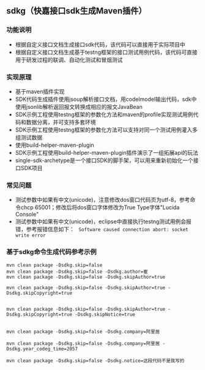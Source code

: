 ## sdkg（快嘉接口sdk生成Maven插件）
### 功能说明
- 根据自定义接口文档生成接口sdk代码，该代码可以直接用于实际项目中
- 根据自定义接口文档生成基于testng框架的接口测试用例代码，该代码可直接用于研发过程的联调、自动化测试和冒烟测试

### 实现原理
- 基于maven插件实现
- SDK代码生成插件使用jsoup解析接口文档，用codelmodel输出代码，sdk中使用jsonlib解析返回报文转换成相应的报文JavaBean
- SDK示例工程使用testng框架的参数化方法和maven的profile实现测试用例代码和数据分离，并可支持多套环境
- SDK示例工程使用testng框架的参数化方法可以支持对同一个测试用例灌入多组测试数据
- 使用build-helper-maven-plugin
- SDK示例工程使用build-helper-maven-plugin插件演示了一组拓展api的玩法
- single-sdk-archetype是一个接口SDK的脚手架，可以用来重新初始化一个接口SDK项目


### 常见问题
- 测试参数中如果有中文(unicode)，注意修改dos窗口代码页为utf-8，参考命令chcp 65001；修改后将dos窗口字体修改为True Type字体"Lucida Console"
- 测试参数中如果有中文(unicode)，eclipse中直接执行testng测试用例会报错，参考报错信息如下：
` Software caused connection abort: socket write error`


### 基于sdkg命令生成代码参考示例
```
mvn clean package -Dsdkg.skip=false 
mvn clean package -Dsdkg.skip=false -Dsdkg.author=崔 
mvn clean package -Dsdkg.skip=false -Dsdkg.skipAuthor=true

mvn clean package -Dsdkg.skip=false -Dsdkg.skipAuthor=true -Dsdkg.skipCopyright=true


mvn clean package -Dsdkg.skip=false -Dsdkg.skipAuthor=true -Dsdkg.skipCopyright=true -Dsdkg.skipNotice=true


mvn clean package -Dsdkg.skip=false -Dsdkg.company=阿里居

mvn clean package -Dsdkg.skip=false -Dsdkg.company=阿里居 -Dsdkg.year_codeg_time=2057

mvn clean package -Dsdkg.skip=false -Dsdkg.notice=这段代码不是我写的
```